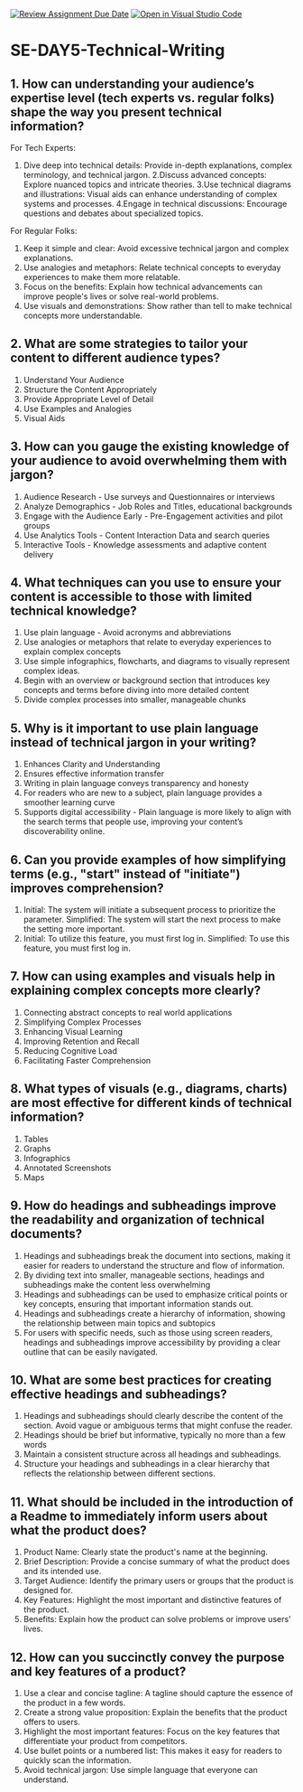 [![Review Assignment Due Date](https://classroom.github.com/assets/deadline-readme-button-22041afd0340ce965d47ae6ef1cefeee28c7c493a6346c4f15d667ab976d596c.svg)](https://classroom.github.com/a/zsAR-pyY)
[![Open in Visual Studio Code](https://classroom.github.com/assets/open-in-vscode-2e0aaae1b6195c2367325f4f02e2d04e9abb55f0b24a779b69b11b9e10269abc.svg)](https://classroom.github.com/online_ide?assignment_repo_id=15656824&assignment_repo_type=AssignmentRepo)
# SE-DAY5-Technical-Writing
## 1. How can understanding your audience’s expertise level (tech experts vs. regular folks) shape the way you present technical information?
For Tech Experts:
1. Dive deep into technical details: Provide in-depth explanations, complex terminology, and technical jargon.
2.Discuss advanced concepts: Explore nuanced topics and intricate theories.
3.Use technical diagrams and illustrations: Visual aids can enhance understanding of complex systems and processes.
4.Engage in technical discussions: Encourage questions and debates about specialized topics.

For Regular Folks:
1. Keep it simple and clear: Avoid excessive technical jargon and complex explanations.
2. Use analogies and metaphors: Relate technical concepts to everyday experiences to make them more relatable.
3. Focus on the benefits: Explain how technical advancements can improve people's lives or solve real-world problems.
4. Use visuals and demonstrations: Show rather than tell to make technical concepts more understandable.
## 2. What are some strategies to tailor your content to different audience types?
1. Understand Your Audience
2. Structure the Content Appropriately
3. Provide Appropriate Level of Detail
4.  Use Examples and Analogies
5.  Visual Aids

## 3. How can you gauge the existing knowledge of your audience to avoid overwhelming them with jargon?
1.  Audience Research - Use surveys and Questionnaires or interviews
2.  Analyze Demographics - Job Roles and Titles, educational backgrounds
3.  Engage with the Audience Early - Pre-Engagement activities and pilot groups
4.  Use Analytics Tools - Content Interaction Data and search queries
5.  Interactive Tools - Knowledge assessments and adaptive content delivery

## 4. What techniques can you use to ensure your content is accessible to those with limited technical knowledge?
1. Use plain language - Avoid acronyms and abbreviations
2. Use analogies or metaphors that relate to everyday experiences to explain complex concepts
3. Use simple infographics, flowcharts, and diagrams to visually represent complex ideas.
4. Begin with an overview or background section that introduces key concepts and terms before diving into more detailed content
5.  Divide complex processes into smaller, manageable chunks

## 5. Why is it important to use plain language instead of technical jargon in your writing?
1. Enhances Clarity and Understanding
2. Ensures effective information transfer
3. Writing in plain language conveys transparency and honesty
4. For readers who are new to a subject, plain language provides a smoother learning curve
5.  Supports digital accessibility - Plain language is more likely to align with the search terms that people use, improving your content’s discoverability online.

## 6. Can you provide examples of how simplifying terms (e.g., "start" instead of "initiate") improves comprehension?
1. Initial: The system will initiate a subsequent process to prioritize the parameter.
   Simplified: The system will start the next process to make the setting more important.
2. Initial: To utilize this feature, you must first log in.
   Simplified: To use this feature, you must first log in.
## 7. How can using examples and visuals help in explaining complex concepts more clearly?
1. Connecting abstract concepts to real world applications
2. Simplifying Complex Processes
3. Enhancing Visual Learning
4. Improving Retention and Recall
5. Reducing Cognitive Load
6. Facilitating Faster Comprehension

## 8. What types of visuals (e.g., diagrams, charts) are most effective for different kinds of technical information?
1. Tables
2. Graphs
3. Infographics
4. Annotated Screenshots
5. Maps
## 9. How do headings and subheadings improve the readability and organization of technical documents?
1. Headings and subheadings break the document into sections, making it easier for readers to understand the structure and flow of information.
2. By dividing text into smaller, manageable sections, headings and subheadings make the content less overwhelming
3. Headings and subheadings can be used to emphasize critical points or key concepts, ensuring that important information stands out.
4. Headings and subheadings create a hierarchy of information, showing the relationship between main topics and subtopics
5. For users with specific needs, such as those using screen readers, headings and subheadings improve accessibility by providing a clear outline that can be easily navigated.
## 10. What are some best practices for creating effective headings and subheadings?
1. Headings and subheadings should clearly describe the content of the section. Avoid vague or ambiguous terms that might confuse the reader.
2.  Headings should be brief but informative, typically no more than a few words
3.  Maintain a consistent structure across all headings and subheadings.
4.  Structure your headings and subheadings in a clear hierarchy that reflects the relationship between different sections.
## 11. What should be included in the introduction of a Readme to immediately inform users about what the product does?
1. Product Name: Clearly state the product's name at the beginning.
2. Brief Description: Provide a concise summary of what the product does and its intended use.
3. Target Audience: Identify the primary users or groups that the product is designed for.
4. Key Features: Highlight the most important and distinctive features of the product.
5. Benefits: Explain how the product can solve problems or improve users' lives.
## 12. How can you succinctly convey the purpose and key features of a product?
1. Use a clear and concise tagline: A tagline should capture the essence of the product in a few words. 
2. Create a strong value proposition: Explain the benefits that the product offers to users. 
3. Highlight the most important features: Focus on the key features that differentiate your product from competitors.
4. Use bullet points or a numbered list: This makes it easy for readers to quickly scan the information.
5. Avoid technical jargon: Use simple language that everyone can understand.
